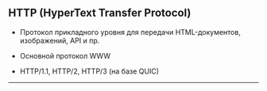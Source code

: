 ## HTTP (HyperText Transfer Protocol)

- Протокол прикладного уровня для передачи HTML-документов, изображений, API и пр.
    
- Основной протокол WWW
    
- HTTP/1.1, HTTP/2, HTTP/3 (на базе QUIC)
    

---